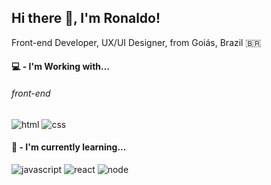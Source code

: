 ## Hi there 👋, I'm Ronaldo! 

Front-end Developer, UX/UI Designer, from Goiás, Brazil 🇧🇷

<h4>💻 - I'm Working with...</h4>  
<h6>front-end</h6>

<img src="https://img.shields.io/badge/HTML5-E34F26?style=for-the-badge&logo=html5&logoColor=white" alt="html" > <img src="https://img.shields.io/badge/CSS3-1572B6?style=for-the-badge&logo=css3&logoColor=white" alt="css">

<h4>📖 - I'm currently learning...</h4>

<img src="https://img.shields.io/badge/JavaScript-F7DF1E?style=for-the-badge&logo=javascript&logoColor=black" alt="javascript"> <img src="https://img.shields.io/badge/React-20232A?style=for-the-badge&logo=react&logoColor=61DAFB" alt="react"> <img src="https://img.shields.io/badge/Node.js-43853D?style=for-the-badge&logo=node.js&logoColor=white" alt="node">


